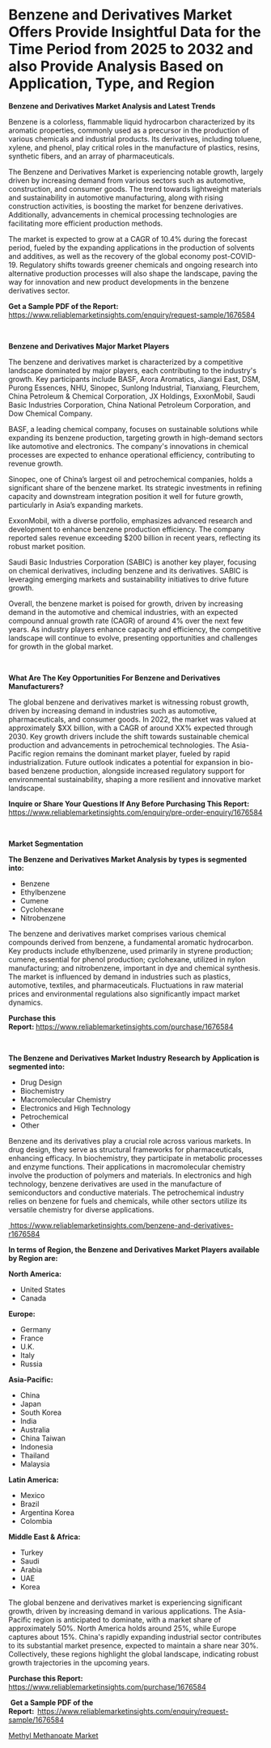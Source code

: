 <p><h1>Benzene and Derivatives Market Offers Provide Insightful Data for the Time Period from 2025 to 2032 and also Provide Analysis Based on Application, Type, and Region</h1></p><p><strong>Benzene and Derivatives Market Analysis and Latest Trends</strong></p>
<p><p>Benzene is a colorless, flammable liquid hydrocarbon characterized by its aromatic properties, commonly used as a precursor in the production of various chemicals and industrial products. Its derivatives, including toluene, xylene, and phenol, play critical roles in the manufacture of plastics, resins, synthetic fibers, and an array of pharmaceuticals.</p><p>The Benzene and Derivatives Market is experiencing notable growth, largely driven by increasing demand from various sectors such as automotive, construction, and consumer goods. The trend towards lightweight materials and sustainability in automotive manufacturing, along with rising construction activities, is boosting the market for benzene derivatives. Additionally, advancements in chemical processing technologies are facilitating more efficient production methods.</p><p>The market is expected to grow at a CAGR of 10.4% during the forecast period, fueled by the expanding applications in the production of solvents and additives, as well as the recovery of the global economy post-COVID-19. Regulatory shifts towards greener chemicals and ongoing research into alternative production processes will also shape the landscape, paving the way for innovation and new product developments in the benzene derivatives sector.</p></p>
<p><strong>Get a Sample PDF of the Report:&nbsp;</strong> <a href="https://www.reliablemarketinsights.com/enquiry/request-sample/1676584?utm_campaign=3223&utm_medium=2&utm_source=Github&utm_content=ia&utm_term=24032025&utm_id=benzene-and-derivatives">https://www.reliablemarketinsights.com/enquiry/request-sample/1676584</a></p>
<p>&nbsp;</p>
<p><strong>Benzene and Derivatives Major Market Players</strong></p>
<p><p>The benzene and derivatives market is characterized by a competitive landscape dominated by major players, each contributing to the industry's growth. Key participants include BASF, Arora Aromatics, Jiangxi East, DSM, Purong Essences, NHU, Sinopec, Sunlong Industrial, Tianxiang, Fleurchem, China Petroleum & Chemical Corporation, JX Holdings, ExxonMobil, Saudi Basic Industries Corporation, China National Petroleum Corporation, and Dow Chemical Company.</p><p>BASF, a leading chemical company, focuses on sustainable solutions while expanding its benzene production, targeting growth in high-demand sectors like automotive and electronics. The company's innovations in chemical processes are expected to enhance operational efficiency, contributing to revenue growth.</p><p>Sinopec, one of China’s largest oil and petrochemical companies, holds a significant share of the benzene market. Its strategic investments in refining capacity and downstream integration position it well for future growth, particularly in Asia’s expanding markets.</p><p>ExxonMobil, with a diverse portfolio, emphasizes advanced research and development to enhance benzene production efficiency. The company reported sales revenue exceeding $200 billion in recent years, reflecting its robust market position.</p><p>Saudi Basic Industries Corporation (SABIC) is another key player, focusing on chemical derivatives, including benzene and its derivatives. SABIC is leveraging emerging markets and sustainability initiatives to drive future growth.</p><p>Overall, the benzene market is poised for growth, driven by increasing demand in the automotive and chemical industries, with an expected compound annual growth rate (CAGR) of around 4% over the next few years. As industry players enhance capacity and efficiency, the competitive landscape will continue to evolve, presenting opportunities and challenges for growth in the global market.</p></p>
<p>&nbsp;</p>
<p><strong>What Are The Key Opportunities For Benzene and Derivatives Manufacturers?</strong></p>
<p><p>The global benzene and derivatives market is witnessing robust growth, driven by increasing demand in industries such as automotive, pharmaceuticals, and consumer goods. In 2022, the market was valued at approximately $XX billion, with a CAGR of around XX% expected through 2030. Key growth drivers include the shift towards sustainable chemical production and advancements in petrochemical technologies. The Asia-Pacific region remains the dominant market player, fueled by rapid industrialization. Future outlook indicates a potential for expansion in bio-based benzene production, alongside increased regulatory support for environmental sustainability, shaping a more resilient and innovative market landscape.</p></p>
<p><strong>Inquire or Share Your Questions If Any Before Purchasing This Report:</strong> <a href="https://www.reliablemarketinsights.com/enquiry/pre-order-enquiry/1676584?utm_campaign=3223&utm_medium=2&utm_source=Github&utm_content=ia&utm_term=24032025&utm_id=benzene-and-derivatives">https://www.reliablemarketinsights.com/enquiry/pre-order-enquiry/1676584</a></p>
<p>&nbsp;</p>
<p><strong>Market Segmentation</strong></p>
<p><strong>The Benzene and Derivatives Market Analysis by types is segmented into:</strong></p>
<p><ul><li>Benzene</li><li>Ethylbenzene</li><li>Cumene</li><li>Cyclohexane</li><li>Nitrobenzene</li></ul></p>
<p><p>The benzene and derivatives market comprises various chemical compounds derived from benzene, a fundamental aromatic hydrocarbon. Key products include ethylbenzene, used primarily in styrene production; cumene, essential for phenol production; cyclohexane, utilized in nylon manufacturing; and nitrobenzene, important in dye and chemical synthesis. The market is influenced by demand in industries such as plastics, automotive, textiles, and pharmaceuticals. Fluctuations in raw material prices and environmental regulations also significantly impact market dynamics.</p></p>
<p><strong>Purchase this Report:&nbsp;</strong><a href="https://www.reliablemarketinsights.com/purchase/1676584?utm_campaign=3223&utm_medium=2&utm_source=Github&utm_content=ia&utm_term=24032025&utm_id=benzene-and-derivatives">https://www.reliablemarketinsights.com/purchase/1676584</a></p>
<p>&nbsp;</p>
<p><strong>The Benzene and Derivatives Market Industry Research by Application is segmented into:</strong></p>
<p><ul><li>Drug Design</li><li>Biochemistry</li><li>Macromolecular Chemistry</li><li>Electronics and High Technology</li><li>Petrochemical</li><li>Other</li></ul></p>
<p><p>Benzene and its derivatives play a crucial role across various markets. In drug design, they serve as structural frameworks for pharmaceuticals, enhancing efficacy. In biochemistry, they participate in metabolic processes and enzyme functions. Their applications in macromolecular chemistry involve the production of polymers and materials. In electronics and high technology, benzene derivatives are used in the manufacture of semiconductors and conductive materials. The petrochemical industry relies on benzene for fuels and chemicals, while other sectors utilize its versatile chemistry for diverse applications.</p></p>
<p><a href="https://www.reliablemarketinsights.com/benzene-and-derivatives-r1676584?utm_campaign=3223&utm_medium=2&utm_source=Github&utm_content=ia&utm_term=24032025&utm_id=benzene-and-derivatives">&nbsp;https://www.reliablemarketinsights.com/benzene-and-derivatives-r1676584</a></p>
<p><strong>In terms of Region, the Benzene and Derivatives Market Players available by Region are:</strong></p>
<p>
    <p> <strong> North America: </strong>
        <ul>
            <li>United States</li>
            <li>Canada</li>
        </ul>
        </p> 
    <p> <strong> Europe: </strong>
        <ul>
            <li>Germany</li>
            <li>France</li>
            <li>U.K.</li>
            <li>Italy</li>
            <li>Russia</li>
        </ul>
        </p> 
    <p> <strong> Asia-Pacific: </strong>
        <ul>
            <li>China</li>
            <li>Japan</li>
            <li>South Korea</li>
            <li>India</li>
            <li>Australia</li>
            <li>China Taiwan</li>
            <li>Indonesia</li>
            <li>Thailand</li>
            <li>Malaysia</li>
        </ul>
        </p> 
    <p> <strong> Latin America: </strong>
        <ul>
            <li>Mexico</li>
            <li>Brazil</li>
            <li>Argentina Korea</li>
            <li>Colombia</li>
        </ul>
        </p> 
    <p> <strong> Middle East & Africa: </strong>
        <ul>
            <li>Turkey</li>
            <li>Saudi</li>
            <li>Arabia</li>
            <li>UAE</li>
            <li>Korea</li>
        </ul>
    </p>
    </p>
<p><p>The global benzene and derivatives market is experiencing significant growth, driven by increasing demand in various applications. The Asia-Pacific region is anticipated to dominate, with a market share of approximately 50%. North America holds around 25%, while Europe captures about 15%. China's rapidly expanding industrial sector contributes to its substantial market presence, expected to maintain a share near 30%. Collectively, these regions highlight the global landscape, indicating robust growth trajectories in the upcoming years.</p></p>
<p><strong>Purchase this Report: </strong><a href="https://www.reliablemarketinsights.com/purchase/1676584?utm_campaign=3223&utm_medium=2&utm_source=Github&utm_content=ia&utm_term=24032025&utm_id=benzene-and-derivatives">https://www.reliablemarketinsights.com/purchase/1676584</a></p>
<p>&nbsp;<strong>Get a Sample PDF of the Report:&nbsp;&nbsp;</strong><a href="https://www.reliablemarketinsights.com/enquiry/request-sample/1676584?utm_campaign=3223&utm_medium=2&utm_source=Github&utm_content=ia&utm_term=24032025&utm_id=benzene-and-derivatives">https://www.reliablemarketinsights.com/enquiry/request-sample/1676584</a></p>
<p><strong></strong></p>
<p><p><a href="https://github.com/mudgeadamsvx/Market-Research-Report-List-1/blob/main/methyl-methanoate-market.md?utm_campaign=3223&utm_medium=2&utm_source=Github&utm_content=ia&utm_term=24032025&utm_id=benzene-and-derivatives">Methyl Methanoate Market</a></p></p>
